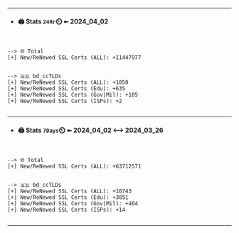 

---
- #### 🖨️ **Stats** `24Hr`⏲️ ➼ 2024_04_02
```console


--> 🌐 Total
[+] New/ReNewed SSL Certs (ALL): +11447977


--> 🇧🇩 bd_ccTLDs
[+] New/ReNewed SSL Certs (ALL): +1850
[+] New/ReNewed SSL Certs (Edu): +635
[+] New/ReNewed SSL Certs (Gov|Mil): +105
[+] New/ReNewed SSL Certs (ISPs): +2


```

---
- #### 🖨️ **Stats** `7Days`⏲️ ➼ 2024_04_02 <--> 2024_03_26
```console


--> 🌐 Total
[+] New/ReNewed SSL Certs (ALL): +63712571


--> 🇧🇩 bd_ccTLDs
[+] New/ReNewed SSL Certs (ALL): +10743
[+] New/ReNewed SSL Certs (Edu): +3851
[+] New/ReNewed SSL Certs (Gov|Mil): +464
[+] New/ReNewed SSL Certs (ISPs): +14


```

---

